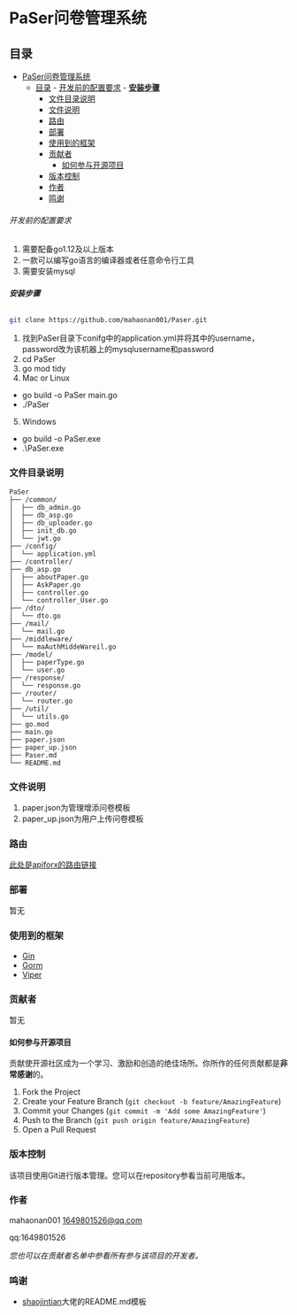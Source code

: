 

# PaSer问卷管理系统




 
## 目录

- [PaSer问卷管理系统](#paser问卷管理系统)
  - [目录](#目录)
          - [开发前的配置要求](#开发前的配置要求)
          - [**安装步骤**](#安装步骤)
    - [文件目录说明](#文件目录说明)
    - [文件说明](#文件说明)
    - [路由](#路由)
    - [部署](#部署)
    - [使用到的框架](#使用到的框架)
    - [贡献者](#贡献者)
      - [如何参与开源项目](#如何参与开源项目)
    - [版本控制](#版本控制)
    - [作者](#作者)
    - [鸣谢](#鸣谢)




###### 开发前的配置要求
1. 需要配备go1.12及以上版本
2. 一款可以编写go语言的编译器或者任意命令行工具
3. 需要安装mysql
###### **安装步骤**

```sh
git clone https://github.com/mahaonan001/Paser.git
```
1. 找到PaSer目录下conifg中的application.yml并将其中的username，password改为该机器上的mysqlusername和password
2. cd PaSer
3. go mod tidy
4. Mac or Linux
- go build -o PaSer main.go
- ./PaSer
5. Windows
- go build -o PaSer.exe   
- .\PaSer.exe


### 文件目录说明


```
PaSer 
├── /common/
│  ├── db_admin.go
│  ├── db_asp.go
│  ├── db_uploader.go
│  ├── init_db.go
│  └── jwt.go
├── /config/
│  └── application.yml
├── /controller/
├── db_asp.go
│  ├── aboutPaper.go
│  ├── AskPaper.go
│  ├── controller.go
│  └── controller_User.go
├── /dto/
│  └── dto.go
├── /mail/
│  └── mail.go
├── /middleware/
│  └── maAuthMiddeWareil.go
├── /model/
│  ├── paperType.go
│  └── user.go
├── /response/
│  └── response.go
├── /router/
│  └── router.go
├── /util/
│  └── utils.go
├── go.mod
├── main.go
├── paper.json
├── paper_up.json
├── Paser.md
└── README.md

```

### 文件说明
1.    paper.json为管理增添问卷模板
2.    paper_up.json为用户上传问卷模板

### 路由
[此处是apiforx的路由链接](https://github.com/mahaonan001/Paser/blob/master/Paser.md)
### 部署

暂无

### 使用到的框架

- [Gin](https://github.com/gin-gonic/gin)
- [Gorm](https://github.com/go-gorm/gorm.io)
- [Viper](https://github.com/spf13/viper)

### 贡献者

暂无
#### 如何参与开源项目

贡献使开源社区成为一个学习、激励和创造的绝佳场所。你所作的任何贡献都是**非常感谢**的。


1. Fork the Project
2. Create your Feature Branch (`git checkout -b feature/AmazingFeature`)
3. Commit your Changes (`git commit -m 'Add some AmazingFeature'`)
4. Push to the Branch (`git push origin feature/AmazingFeature`)
5. Open a Pull Request



### 版本控制

该项目使用Git进行版本管理。您可以在repository参看当前可用版本。

### 作者

mahaonan001
1649801526@qq.com

 qq:1649801526    

 *您也可以在贡献者名单中参看所有参与该项目的开发者。*


### 鸣谢


- [shaojintian](https://github.com/shaojintian/Best_README_template)大佬的README.md模板




